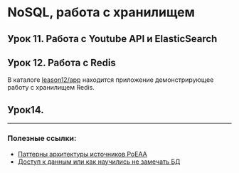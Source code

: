 # NoSQL, работа с хранилищем

## Урок 11. Работа с Youtube API и ElasticSearch


## Урок 12. Работа с Redis

В каталоге [leason12/app](leason12/app) находится приложение демонстрирующее работу с хранилищем Redis.

## Урок14. 

---
### Полезные ссылки:

- [Паттерны архитектуры источников PoEAA](https://bool.dev/blog/detail/patterny-arkhitektury-istochnikov-dannykh-poeaa)
- [Доступ к данным или как научились не замечать БД](https://gist.github.com/fesor/d84451fc6cf00ea62ca5)
